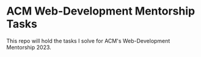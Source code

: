 # ACM Web-Development Mentorship Tasks

This repo will hold the tasks I solve for ACM's Web-Development Mentorship 2023.
